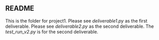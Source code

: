 ## README

This is the folder for project1. Please see *deliverable1.py* as the first deliverable. Please see *deliverable2.py* as the second deliverable. The *test_run_v2.py* is for the second deliverable.